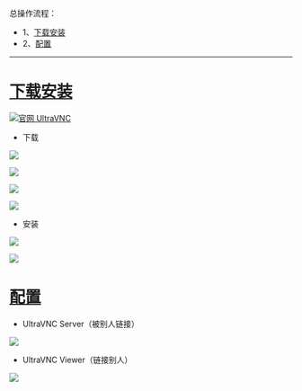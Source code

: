 总操作流程：
- 1、[下载安装](#UltraVNC-01)
- 2、[配置](#UltraVNC-02)

***

# <a name="UltraVNC-01" href="#" >下载安装</a>

[![](https://img.shields.io/badge/官网-UltraVNC-red.svg "官网 UltraVNC")](http://www.uvnc.com/)

- 下载

![](image/2-1.png)

![](image/2-2.png)

![](image/2-3.png)

![](image/2-4.png)

- 安装

![](image/2-5.png)

![](image/2-6.png)

# <a name="UltraVNC-02" href="#" >配置</a>

- UltraVNC Server（被别人链接）

![](image/2-7.png)

- UltraVNC Viewer（链接别人）

![](image/2-8.png)